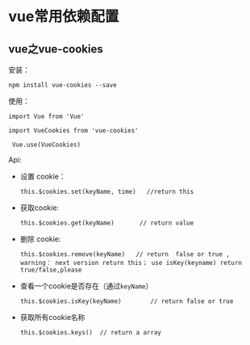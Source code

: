 # vue常用依赖配置



## **vue之vue-cookies**

安装：

`npm install vue-cookies --save`

使用：

`import Vue from 'Vue' `

`import VueCookies from 'vue-cookies'`

` Vue.use(VueCookies)`

Api:

- 设置 cookie：

  `this.$cookies.set(keyName, time)   //return this`

- 获取cookie:

  `this.$cookies.get(keyName)       // return value`

- 删除 cookie:

  `this.$cookies.remove(keyName)   // return  false or true , warning： next version return this； use isKey(keyname) return true/false,please`

- 查看一个cookie是否存在（通过`keyName`）

  `this.$cookies.isKey(keyName)        // return false or true`

- 获取所有cookie名称

  `this.$cookies.keys()  // return a array`


